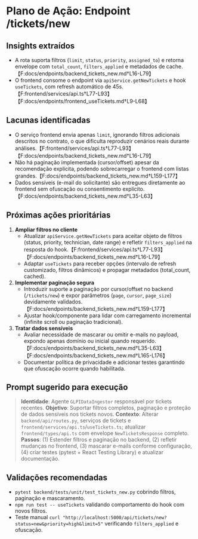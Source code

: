 # Plano de Ação: Endpoint /tickets/new

## Insights extraídos
- A rota suporta filtros (`limit`, `status`, `priority`, `assigned_to`) e retorna envelope com `total_count`, `filters_applied` e metadados de cache.【F:docs/endpoints/backend_tickets_new.md†L16-L79】
- O frontend consome o endpoint via `apiService.getNewTickets` e hook `useTickets`, com refresh automático de 45s.【F:frontend/services/api.ts†L77-L93】【F:docs/endpoints/frontend_useTickets.md†L9-L68】

## Lacunas identificadas
- O serviço frontend envia apenas `limit`, ignorando filtros adicionais descritos no contrato, o que dificulta reproduzir cenários reais durante análises.【F:frontend/services/api.ts†L77-L93】【F:docs/endpoints/backend_tickets_new.md†L16-L79】
- Não há paginação implementada (cursor/offset) apesar da recomendação explícita, podendo sobrecarregar o frontend com listas grandes.【F:docs/endpoints/backend_tickets_new.md†L159-L177】
- Dados sensíveis (e-mail do solicitante) são entregues diretamente ao frontend sem ofuscação ou consentimento explícito.【F:docs/endpoints/backend_tickets_new.md†L35-L63】

## Próximas ações prioritárias
1. **Ampliar filtros no cliente**  
   - Atualizar `apiService.getNewTickets` para aceitar objeto de filtros (status, priority, technician, date range) e refletir `filters_applied` na resposta do hook.【F:frontend/services/api.ts†L77-L93】【F:docs/endpoints/backend_tickets_new.md†L16-L79】
   - Adaptar `useTickets` para receber opções (intervalo de refresh customizado, filtros dinâmicos) e propagar metadados (total_count, cached).
2. **Implementar paginação segura**  
   - Introduzir suporte a paginação por cursor/offset no backend (`/tickets/new`) e expor parâmetros (`page`, `cursor`, `page_size`) devidamente validados.【F:docs/endpoints/backend_tickets_new.md†L159-L177】
   - Ajustar hook/componente para lidar com carregamento incremental (infinite scroll ou paginação tradicional).
3. **Tratar dados sensíveis**  
   - Avaliar necessidade de mascarar ou omitir e-mails no payload, expondo apenas domínio ou inicial quando requerido.【F:docs/endpoints/backend_tickets_new.md†L35-L63】【F:docs/endpoints/backend_tickets_new.md†L165-L176】
   - Documentar política de privacidade e adicionar testes garantindo que ofuscação ocorre quando habilitada.

## Prompt sugerido para execução
> **Identidade**: Agente `GLPIDataIngestor` responsável por tickets recentes.
> **Objetivo**: Suportar filtros completos, paginação e proteção de dados sensíveis nos tickets novos.
> **Contexto**: Alterar `backend/api/routes.py`, serviços de tickets e `frontend/services/api.ts`/`useTickets.ts`; atualizar `frontend/types/api.ts` com envelope `NewTicketsResponse` completo.
> **Passos**: (1) Estender filtros e paginação no backend, (2) refletir mudanças no frontend, (3) mascarar e-mails conforme configuração, (4) criar testes (pytest + React Testing Library) e atualizar documentação.

## Validações recomendadas
- `pytest backend/tests/unit/test_tickets_new.py` cobrindo filtros, paginação e mascaramento.
- `npm run test -- useTickets` validando comportamento do hook com novos filtros.
- Teste manual `curl "http://localhost:5000/api/tickets/new?status=new&priority=high&limit=5"` verificando `filters_applied` e ofuscação.
